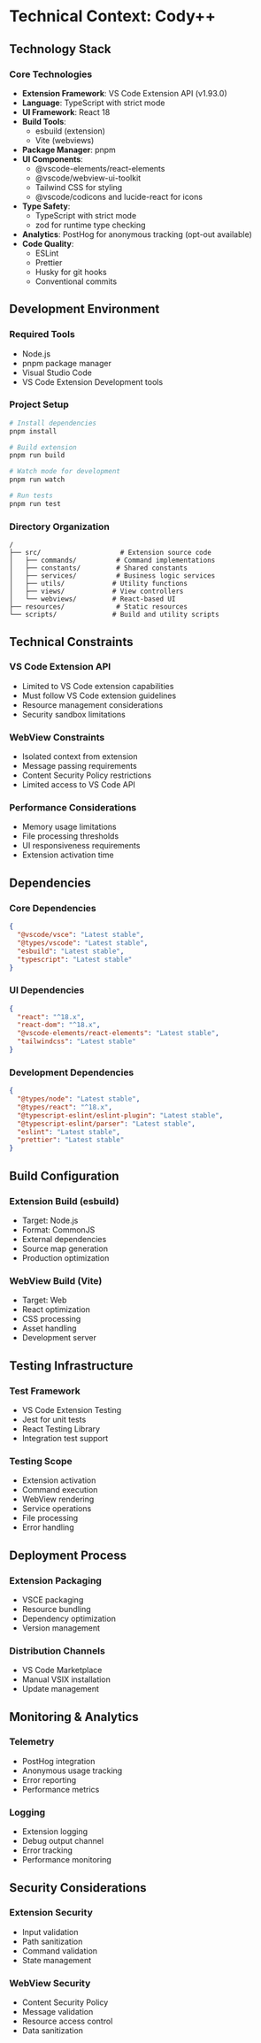# Technical Context: Cody++

## Technology Stack

### Core Technologies
- **Extension Framework**: VS Code Extension API (v1.93.0)
- **Language**: TypeScript with strict mode
- **UI Framework**: React 18
- **Build Tools**:
  - esbuild (extension)
  - Vite (webviews)
- **Package Manager**: pnpm
- **UI Components**: 
  - @vscode-elements/react-elements
  - @vscode/webview-ui-toolkit
  - Tailwind CSS for styling
  - @vscode/codicons and lucide-react for icons
- **Type Safety**: 
  - TypeScript with strict mode
  - zod for runtime type checking
- **Analytics**: PostHog for anonymous tracking (opt-out available)
- **Code Quality**:
  - ESLint
  - Prettier
  - Husky for git hooks
  - Conventional commits

## Development Environment

### Required Tools
- Node.js
- pnpm package manager
- Visual Studio Code
- VS Code Extension Development tools

### Project Setup
```bash
# Install dependencies
pnpm install

# Build extension
pnpm run build

# Watch mode for development
pnpm run watch

# Run tests
pnpm run test
```

### Directory Organization
```
/
├── src/                    # Extension source code
│   ├── commands/          # Command implementations
│   ├── constants/         # Shared constants
│   ├── services/          # Business logic services
│   ├── utils/            # Utility functions
│   ├── views/            # View controllers
│   └── webviews/         # React-based UI
├── resources/             # Static resources
└── scripts/              # Build and utility scripts
```

## Technical Constraints

### VS Code Extension API
- Limited to VS Code extension capabilities
- Must follow VS Code extension guidelines
- Resource management considerations
- Security sandbox limitations

### WebView Constraints
- Isolated context from extension
- Message passing requirements
- Content Security Policy restrictions
- Limited access to VS Code API

### Performance Considerations
- Memory usage limitations
- File processing thresholds
- UI responsiveness requirements
- Extension activation time

## Dependencies

### Core Dependencies
```json
{
  "@vscode/vsce": "Latest stable",
  "@types/vscode": "Latest stable",
  "esbuild": "Latest stable",
  "typescript": "Latest stable"
}
```

### UI Dependencies
```json
{
  "react": "^18.x",
  "react-dom": "^18.x",
  "@vscode-elements/react-elements": "Latest stable",
  "tailwindcss": "Latest stable"
}
```

### Development Dependencies
```json
{
  "@types/node": "Latest stable",
  "@types/react": "^18.x",
  "@typescript-eslint/eslint-plugin": "Latest stable",
  "@typescript-eslint/parser": "Latest stable",
  "eslint": "Latest stable",
  "prettier": "Latest stable"
}
```

## Build Configuration

### Extension Build (esbuild)
- Target: Node.js
- Format: CommonJS
- External dependencies
- Source map generation
- Production optimization

### WebView Build (Vite)
- Target: Web
- React optimization
- CSS processing
- Asset handling
- Development server

## Testing Infrastructure

### Test Framework
- VS Code Extension Testing
- Jest for unit tests
- React Testing Library
- Integration test support

### Testing Scope
- Extension activation
- Command execution
- WebView rendering
- Service operations
- File processing
- Error handling

## Deployment Process

### Extension Packaging
- VSCE packaging
- Resource bundling
- Dependency optimization
- Version management

### Distribution Channels
- VS Code Marketplace
- Manual VSIX installation
- Update management

## Monitoring & Analytics

### Telemetry
- PostHog integration
- Anonymous usage tracking
- Error reporting
- Performance metrics

### Logging
- Extension logging
- Debug output channel
- Error tracking
- Performance monitoring

## Security Considerations

### Extension Security
- Input validation
- Path sanitization
- Command validation
- State management

### WebView Security
- Content Security Policy
- Message validation
- Resource access control
- Data sanitization
